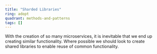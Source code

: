 ```yaml
---
title: "Sharded Libraries"
ring: adopt
quadrant: methods-and-patterns
tags: []
---
```

With the creation of so many microservices, it is inevitable that we end up creating similar functionality. 
Where possible we should look to create shared libraries to enable reuse of common functionality.
```
